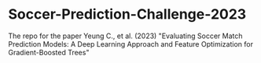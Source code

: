 # Soccer-Prediction-Challenge-2023

The repo for the paper Yeung C., et al. (2023) "Evaluating Soccer Match Prediction Models: A Deep Learning Approach and Feature Optimization for Gradient-Boosted Trees"

